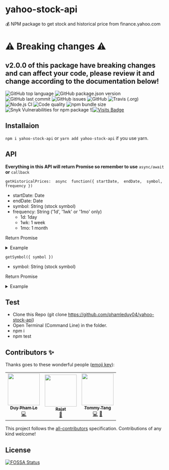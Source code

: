 # yahoo-stock-api
💰 NPM package to get stock and historical price from finance.yahoo.com 

# ⚠️ Breaking changes ⚠️
## v2.0.0 of this package have breaking changes and can affect your code, please review it and change according to the documentation below!


![GitHub top language](https://img.shields.io/github/languages/top/phamleduy04/yahoo-stock-api?style=for-the-badge)
![GitHub package.json version](https://img.shields.io/github/package-json/v/phamleduy04/yahoo-stock-api?style=for-the-badge)
![GitHub last commit](https://img.shields.io/github/last-commit/phamleduy04/yahoo-stock-api?style=for-the-badge)
![GitHub issues](https://img.shields.io/github/issues-raw/phamleduy04/yahoo-stock-api?style=for-the-badge)
![GitHub](https://img.shields.io/github/license/phamleduy04/yahoo-stock-api?style=for-the-badge)
![Travis (.org)](https://img.shields.io/travis/phamleduy04/yahoo-stock-api?label=travis-ci&logo=travis&style=for-the-badge)
![Node.js CI](https://github.com/phamleduy04/yahoo-stock-api/workflows/Node.js%20CI/badge.svg)
![Code quality](https://img.shields.io/scrutinizer/quality/g/phamleduy04/yahoo-stock-api?style=for-the-badge)
![npm bundle size](https://img.shields.io/bundlephobia/minzip/yahoo-stock-api?style=for-the-badge)
![Snyk Vulnerabilities for npm package](https://img.shields.io/snyk/vulnerabilities/npm/yahoo-stock-api?style=for-the-badge)
![[![Visits Badge](https://badges.pufler.dev/visits/phamleduy04/yahoo-stock-api)](https://badges.pufler.dev)
## Installaion
`npm i yahoo-stock-api` or `yarn add yahoo-stock-api` if you use yarn.
## API
**Everything in this API will return Promise so remember to use** `async/await` **or** `callback`

`getHistoricalPrices:  async  function({ startDate,  endDate,  symbol,  frequency })`

- startDate: Date
- endDate: Date
- symbol: String (stock symbol)
- frequency: String ('1d', '1wk' or '1mo' only)
  - 1d: 1day
  - 1wk: 1 week
  - 1mo: 1 month

Return Promise

<details>
  <summary>Example</summary>
  
  ### Code
  ```js
  const yahooStockAPI = require('yahoo-stock-api').default;

const yahoo = new yahooStockAPI();

const startDate = new Date('08/21/2020');
const endDate = new Date('08/26/2020');
yahoo.getHistoricalPrices({ startDate, endDate, symbol: 'AAPL', frequency: '1d' }).then(console.log);
  ```
  ### Response
  ```js
  {
  error: false,
  currency: 'USD',
  data: [
    {
      date: 1598448600,
      open: 504.7200012207031,
      high: 507.9700012207031,
      low: 500.3299865722656,
      close: 506.0899963378906,
      volume: 40617600,
      adjclose: 506.0899963378906
    },
    {
      date: 1598362200,
      open: 498.7900085449219,
      high: 500.7200012207031,
      low: 492.2099914550781,
      close: 499.29998779296875,
      volume: 52873900,
      adjclose: 499.29998779296875
    },
    {
      date: 1598275800,
      open: 514.7899780273438,
      high: 515.1400146484375,
      low: 495.75,
      close: 503.42999267578125,
      volume: 86484400,
      adjclose: 503.42999267578125
    },
    {
      date: 1598016600,
      open: 477.04998779296875,
      high: 499.4700012207031,
      low: 477,
      close: 497.4800109863281,
      volume: 84513700,
      adjclose: 497.4800109863281
    }
  ]
}
  ```
  
</details>

`getSymbol({ symbol })`
- symbol: String (stock symbol)

Return Promise

<details>
  <summary>Example</summary>
  
  ### Code
  ```js
  const yahooStockAPI = require('yahoo-stock-api').default;

const yahoo = new yahooStockAPI();

yahoo.getSymbol({ symbol: 'AAPL' }).then(console.log);
  ```
  
  ### Response
  ```js
{
  error: false,
  currency: 'USD',
  response: {
    updated: 1664829357507,
    previousClose: 138.2,
    open: 138.21,
    bid: { value: 142.42, shares: 1100 },
    ask: { value: 142.44, shares: 1300 },
    dayRange: { low: 137.68, high: 143.07 },
    fiftyTwoWeekRange: { low: 129.04, high: 182.94 },
    volume: 113578851,
    avgVolume: 78897638,
    marketCap: 2289000000000,
    beta: 1.23, 
    peRatio: 23.55,
    eps: 6.05,
    earningsDate: { start: 1666760400, end: 1667192400 },
    forwardDividend: 0.92,
    forwardYield: 0.67,
    exDividendDate: 1659675600,
    oneYearTargetEst: 183.5
    }
 }
```
</details>

## Test
- Clone this Repo (git clone https://github.com/phamleduy04/yahoo-stock-api)
- Open Terminal (Command Line) in the folder.
- npm i
- npm test


## Contributors ✨

Thanks goes to these wonderful people ([emoji key](https://allcontributors.org/docs/en/emoji-key)):

<!-- ALL-CONTRIBUTORS-LIST:START - Do not remove or modify this section -->
<!-- prettier-ignore-start -->
<!-- markdownlint-disable -->
<table>
  <tr>
    <td align="center"><a href="https://github.com/phamleduy04"><img src="https://avatars2.githubusercontent.com/u/32657584?v=4?s=100" width="100px;" alt=""/><br /><sub><b>Duy Pham Le</b></sub></a><br /><a href="https://github.com/phamleduy04/yahoo-stock-api/commits?author=phamleduy04" title="Code">💻</a></td>
    <td align="center"><a href="http://altitudequest.com"><img src="https://avatars3.githubusercontent.com/u/18537842?v=4?s=100" width="100px;" alt=""/><br /><sub><b>Rajat</b></sub></a><br /><a href="#ideas-rajataudichya" title="Ideas, Planning, & Feedback">🤔</a></td>
    <td align="center"><a href="https://github.com/twhtanghk"><img src="https://avatars1.githubusercontent.com/u/1798269?v=4?s=100" width="100px;" alt=""/><br /><sub><b>Tommy Tang</b></sub></a><br /><a href="https://github.com/phamleduy04/yahoo-stock-api/commits?author=twhtanghk" title="Code">💻</a> <a href="https://github.com/phamleduy04/yahoo-stock-api/issues?q=author%3Atwhtanghk" title="Bug reports">🐛</a></td>
  </tr>
</table>

<!-- markdownlint-restore -->
<!-- prettier-ignore-end -->

<!-- ALL-CONTRIBUTORS-LIST:END -->

This project follows the [all-contributors](https://github.com/all-contributors/all-contributors) specification. Contributions of any kind welcome!

## License
[![FOSSA Status](https://app.fossa.com/api/projects/git%2Bgithub.com%2Fphamleduy04%2Fyahoo-stock-api.svg?type=large)](https://app.fossa.com/projects/git%2Bgithub.com%2Fphamleduy04%2Fyahoo-stock-api?ref=badge_large)
